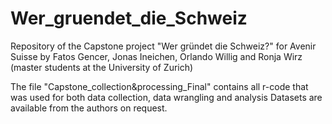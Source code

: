 # Wer_gruendet_die_Schweiz
Repository of the Capstone project "Wer gründet die Schweiz?" for Avenir Suisse by Fatos Gencer, Jonas Ineichen, Orlando Willig and Ronja Wirz (master students at the University of Zurich)

The file "Capstone_collection&processing_Final" contains all r-code that was used for both data collection, data wrangling and analysis
Datasets are available from the authors on request.
